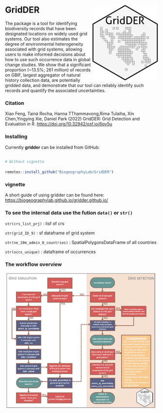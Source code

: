 # GridDER  <img src='man/figures/logo.png' align="right" height="250" />

The package is a tool for identifying biodiversity records that have been designated locations on widely used grid systems. Our tool also estimates the degree of environmental heterogeneity associated with grid systems, allowing users to make informed decisions about how to use such occurrence data in global change studies. We show that a significant proportion (~13.5%; 261 million) of records on GBIF, largest aggregator of natural history collection data, are potentially gridded data, and demonstrate that our tool can reliably identify such records and quantify the associated uncertainties.



### Citation
Xiao Feng, Tainá Rocha, Hanna TThammavong,Rima Tulaiha, Xin Chen,Yingying Xie, Daniel Park (2022) GridDER: Grid Detection and Evaluation in R. https://doi.org/10.32942/osf.io/6qy5u



### Installing

Currently **gridder** can be installed from GitHub:

``` r

# Without vignette

remotes::install_github("BiogeographyLab/GridDER")


```

### vignette 
A short guide of using gridder can be found here: https://biogeographylab.github.io/gridder.github.io/


### To see the internal data use the fution `data()` or `str()`

`str(crs_list_prj)` : lisf of crs <br>

`str(grid_ID_9)` : sf dataframe of grid system <br>

`str(ne_10m_admin_0_countries)` : SpatialPolygonsDataFrame of all countries <br>

`str(occs_unique)` : dataframe of occurrences 



### The workflow overview


<img src='inst/workflow.png' align="center" height="450" />
<br />
<br />




